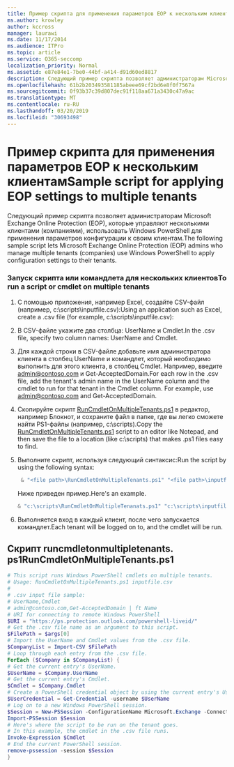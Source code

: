 ```yaml
---
title: Пример скрипта для применения параметров EOP к нескольким клиентам
ms.author: krowley
author: kccross
manager: laurawi
ms.date: 11/17/2014
ms.audience: ITPro
ms.topic: article
ms.service: O365-seccomp
localization_priority: Normal
ms.assetid: e87e84e1-7be0-44bf-a414-d91d60ed8817
description: Следующий пример скрипта позволяет администраторам Microsoft Exchange Online Protection (EOP), которые управляют несколькими клиентами (компаниями), использовать Windows PowerShell для применения параметров конфигурации к своим клиентам.
ms.openlocfilehash: 61b2b203493581185abeee69cf2bd6e8f0f7567a
ms.sourcegitcommit: 0f93b37c39d807dec91f118aa671a3430c47a9ac
ms.translationtype: MT
ms.contentlocale: ru-RU
ms.lasthandoff: 03/20/2019
ms.locfileid: "30693498"
---
```

# <a name="sample-script-for-applying-eop-settings-to-multiple-tenants"></a><span data-ttu-id="62ea8-103">Пример скрипта для применения параметров EOP к нескольким клиентам</span><span class="sxs-lookup"><span data-stu-id="62ea8-103">Sample script for applying EOP settings to multiple tenants</span></span>

<span data-ttu-id="62ea8-104">Следующий пример скрипта позволяет администраторам Microsoft Exchange Online Protection (EOP), которые управляют несколькими клиентами (компаниями), использовать Windows PowerShell для применения параметров конфигурации к своим клиентам.</span><span class="sxs-lookup"><span data-stu-id="62ea8-104">The following sample script lets Microsoft Exchange Online Protection (EOP) admins who manage multiple tenants (companies) use Windows PowerShell to apply configuration settings to their tenants.</span></span>
  
### <a name="to-run-a-script-or-cmdlet-on-multiple-tenants"></a><span data-ttu-id="62ea8-105">Запуск скрипта или командлета для нескольких клиентов</span><span class="sxs-lookup"><span data-stu-id="62ea8-105">To run a script or cmdlet on multiple tenants</span></span>

1. <span data-ttu-id="62ea8-106">С помощью приложения, например Excel, создайте CSV-файл (например, c:\scripts\inputfile.csv):</span><span class="sxs-lookup"><span data-stu-id="62ea8-106">Using an application such as Excel, create a .csv file (for example, c:\scripts\inputfile.csv):</span></span>
    
1. <span data-ttu-id="62ea8-107">В CSV-файле укажите два столбца: UserName и Cmdlet.</span><span class="sxs-lookup"><span data-stu-id="62ea8-107">In the .csv file, specify two column names: UserName and Cmdlet.</span></span>
    
2. <span data-ttu-id="62ea8-p101">Для каждой строки в CSV-файле добавьте имя администратора клиента в столбец UserName и командлет, который необходимо выполнить для этого клиента, в столбец Cmdlet. Например, введите admin@contoso.com и Get-AcceptedDomain.</span><span class="sxs-lookup"><span data-stu-id="62ea8-p101">For each row in the .csv file, add the tenant's admin name in the UserName column and the cmdlet to run for that tenant in the Cmdlet column. For example, use admin@contoso.com and Get-AcceptedDomain.</span></span>
    
2. <span data-ttu-id="62ea8-110">Скопируйте скрипт [RunCmdletOnMultipleTenants.ps1](sample-script-for-applying-eop-settings-to-multiple-tenants.md#RunCmdletOnMultipleTenants.ps1) в редактор, например Блокнот, и сохраните файл в папке, где вы легко сможете найти PS1-файлы (например, c:\scripts).</span><span class="sxs-lookup"><span data-stu-id="62ea8-110">Copy the [RunCmdletOnMultipleTenants.ps1](sample-script-for-applying-eop-settings-to-multiple-tenants.md#RunCmdletOnMultipleTenants.ps1) script to an editor like Notepad, and then save the file to a location (like c:\scripts) that makes .ps1 files easy to find.</span></span> 
    
3. <span data-ttu-id="62ea8-111">Выполните скрипт, используя следующий синтаксис:</span><span class="sxs-lookup"><span data-stu-id="62ea8-111">Run the script by using the following syntax:</span></span>
    ```Powershell
     & "<file path>\RunCmdletOnMultipleTenants.ps1" "<file path>\inputfile.csv"
    ```
    
    <span data-ttu-id="62ea8-112">Ниже приведен пример.</span><span class="sxs-lookup"><span data-stu-id="62ea8-112">Here's an example.</span></span> 
    
    ```Powershell
    & "c:\scripts\RunCmdletOnMultipleTenanats.ps1" "c:\scripts\inputfile.csv"
    ```

4. <span data-ttu-id="62ea8-113">Выполняется вход в каждый клиент, после чего запускается командлет.</span><span class="sxs-lookup"><span data-stu-id="62ea8-113">Each tenant will be logged on to, and the cmdlet will be run.</span></span>
    
## <a name="runcmdletonmultipletenantsps1"></a><span data-ttu-id="62ea8-114">Скрипт runcmdletonmultipletenants. ps1</span><span class="sxs-lookup"><span data-stu-id="62ea8-114">RunCmdletOnMultipleTenants.ps1</span></span>
<span data-ttu-id="62ea8-115"><a name="RunCmdletOnMultipleTenants.ps1"> </a></span><span class="sxs-lookup"><span data-stu-id="62ea8-115"></span></span>

```Powershell
# This script runs Windows PowerShell cmdlets on multiple tenants.
# Usage: RunCmdletOnMultipleTenants.ps1 inputfile.csv
#  
# .csv input file sample: 
# UserName,Cmdlet
# admin@contoso.com,Get-AcceptedDomain | ft Name
# URI for connecting to remote Windows PowerShell
$URI = "https://ps.protection.outlook.com/powershell-liveid/"
# Get the .csv file name as an argument to this script.
$FilePath = $args[0]
# Import the UserName and Cmdlet values from the .csv file.
$CompanyList = Import-CSV $FilePath
# Loop through each entry from the .csv file.
ForEach ($Company in $CompanyList) {
# Get the current entry's UserName.
$UserName = $Company.UserName
# Get the current entry's Cmdlet.
$Cmdlet = $Company.Cmdlet
# Create a PowerShell credential object by using the current entry's UserName. Prompt for the password.
$UserCredential = Get-Credential -username $UserName
# Log on to a new Windows PowerShell session.
$Session = New-PSSession -ConfigurationName Microsoft.Exchange -ConnectionUri $URI -Credential $UserCredential -Authentication Basic -AllowRedirection
Import-PSSession $Session
# Here's where the script to be run on the tenant goes.
# In this example, the cmdlet in the .csv file runs.
Invoke-Expression $Cmdlet
# End the current PowerShell session.
remove-pssession -session $Session
}

```


